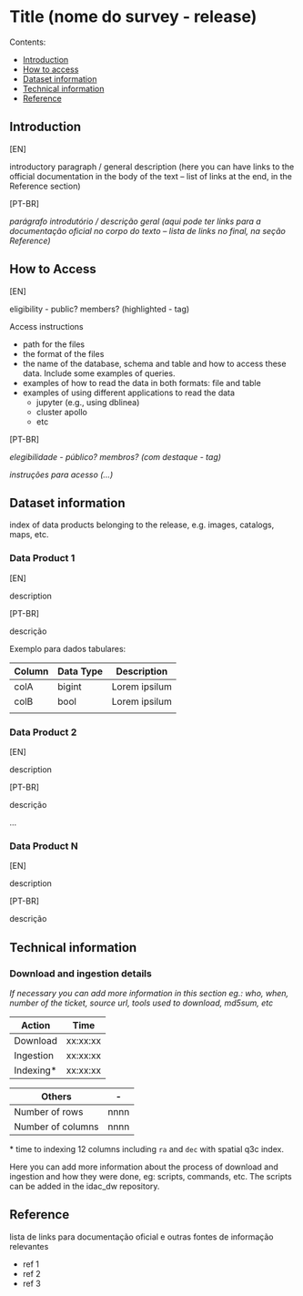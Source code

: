 # Title (nome do survey - release) 

Contents:

- [Introduction](#introduction)
- [How to access](#how-to-access)
- [Dataset information](#dataset-information)
- [Technical information](#technical-information)
- [Reference](#reference)


## Introduction

[EN]

introductory paragraph / general description (here you can have links to the official documentation in the body of the text – list of links at the end, in the Reference section)

[PT-BR]

_parágrafo introdutório / descrição geral  (aqui pode ter links para a documentação oficial no corpo do texto – lista de links no final, na seção Reference)_   


## How to Access 

[EN]

eligibility - public? members?  (highlighted - tag)

Access instructions

- path for the files
- the format of the files
- the name of the database, schema and table and how to access these data. Include some examples of queries.
- examples of how to read the data in both formats: file and table
- examples of using different applications to read the data
  - jupyter (e.g., using dblinea) 
  - cluster apollo
  - etc
    
[PT-BR]   

_elegibilidade - público? membros?  (com destaque - tag)_

_instruções para acesso (...)_

  
## Dataset information 

index of data products belonging to the release, e.g. images, catalogs, maps, etc.

### Data Product 1 

[EN]

description  

[PT-BR]   

descrição  

Exemplo para dados tabulares: 

| Column  | Data Type  | Description  |
|---|---|---|
| colA | bigint  | Lorem ipsilum  |
| colB | bool    | Lorem ipsilum  |
|   |   |   |


### Data Product 2 

[EN]

description  

[PT-BR]   

descrição  

…

### Data Product N

[EN]

description  

[PT-BR]   

descrição  
    

## Technical information

### Download and ingestion details

*If necessary you can add more information in this section eg.: who, when, number of the ticket, source url, tools used to download, md5sum, etc*

| Action | Time  |
|---|---|
| Download | xx:xx:xx |
| Ingestion | xx:xx:xx |
| Indexing* | xx:xx:xx | 

| Others | -  |
|---|---|
| Number of rows | nnnn | 
| Number of columns | nnnn | 


\* time to indexing 12 columns including `ra` and `dec` with spatial q3c index.

Here you can add more information about the process of download and ingestion and how they were done, eg: scripts, commands, etc. The scripts can be added in the idac_dw repository.

## Reference 

lista de links para documentação oficial e outras fontes de informação relevantes 

- ref 1
- ref 2
- ref 3
